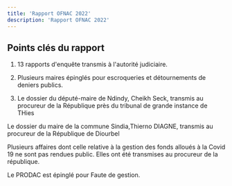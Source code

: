 ```yaml
---
title: 'Rapport OFNAC 2022'
description: 'Rapport OFNAC 2022'
---
```


<!-- Content of the page -->

Points clés du rapport
---------------

1. 13 rapports d'enquête transmis à l'autorité judiciaire.    

2. Plusieurs maires épinglés pour escroqueries et détournements de deniers publics.  

3. Le dossier du député-maire de Ndindy, Cheikh Seck, transmis au procureur de la République près du tribunal de grande instance de THies

Le dossier du maire de la commune Sindia,Thierno DIAGNE,  transmis au procureur de la République de Diourbel

Plusieurs affaires dont celle relative à la gestion des fonds alloués à la Covid 19 ne sont pas rendues public. Elles ont été transmises au procureur de la république.

Le PRODAC est épinglé pour Faute de gestion. 
